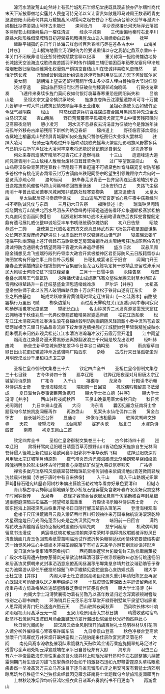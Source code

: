 <!-- { "loadSidebar": true } -->
　　滦河水清驶荒山屹然峙上有孤竹城乱石半倾圮堂庑既具观庙貌亦俨尔缅惟商代末天下渐披靡兹地实藩封人民差可恃兄弟以义让富贵如敝屣叩马谏周王数语昭青史遯迹首阳山薇蕨何其美万载挹髙风顽懦闻之起苍苍台下松汤汤台前水劲节与澄流不媿相比拟停銮碧山阿怀古未能已
　　滦河泛舟
　　平沙漠漠接长河天际浮云落照多两岸苍山相竦峙扁舟一櫂任清波
　　经永平城南
　　三代幽偏地秦时右北平川原緜大陆形胜借坚城晴日初迎辇春风暗拂旌龙山遥入目缥缈白云横
　　抚寜
　　辇路平铺孤屿东日华升处海云红忽听百舌春啼巧尽在苍条古木中
　　山海关【幷序】
　　连山据海地固金汤明时倚为险要设重镇以守之我朝定鼎燕京埀四十年关门不闭既非设险还慙恃徳偶赋数言聊以纪事
　　重关称第一扼险倚雄边地势长城接天空沧海连戍歌终嵗苦插羽不时传作镇隆三辅征输困百年笳寒龙塞月甲冷雉楼烟厯数归皇极纲维秉化权漫劳严鎻钥空自结山川在徳诚非易临风更慨然
　　蒙恬所筑长城
　　万里经营到海涯纷纷调发逐浮夸当时用尽生民力天下何曾属尔家
　　姜女祠
　　朝朝海上望夫还留得荒祠半仭山多少征人埋白骨独将大节説红颜
　　晓过寜逺
　　孤城临巨野旧烈忆西征破垒荆榛满邨鸡向晓鸣
　　行殿夜览章奏
　　飞逓传来奏牍多旌门莫问夜如何银灯毳幕春寒重恐是阴阳尚失和
　　吕翁山是
　　圣祖太宗文皇帝擒洪承畴处
　　旌旗直卷阵云沈濠堑遗踪尚可寻十万健儿皆解甲一时大帅此成擒民情效顺当年事王业维艰
　　圣祖心遂使关西如破竹至今战气昼阴森
　　松山
　　鸣笳伐鼓速兵机百胜谋成夜合围月黑风髙神鬼泣金戈白马识天威
　　杏山晩眺
　　野日荒荒蔓草平孤邨鸡犬寂无声山中猎罢残阳晩时见髙原夜烧明
　　憩小凌河
　　河水流不息昼夜去涓涓昔为征战地今是豫游年驻马孤岑外移舟古岸前残阳下新栁约略见春妍
　　锦州道上
　　野径临官驿炊烟出杳冥地连榆塞紫山列锦屏青城郭知何处旌旄只暂停版图归大业堠火罢林坰
　　驻跸大凌河
　　归骑云屯向晩过升平笳吹动铙歌光摇幕火繁星灿影暗旗风野雾多兵气已销沙右所军声犹壮大凌河丰京老将还能説曾记前途自倒戈
　　途次逢寒食
　　何处来春风澹荡开晴旭不见杏花红才逢栁梢緑
　　十三山
　　迤逦峰连大道间凭空青削十三山敌楼人散堠台废终日茸茸草色闲
　　过广寜望医巫闾山
　　名山插霄汉朶朶青芙蓉连亘数十里隐现千百重迢遥不可极黛色堆竒峰窈窕复岝防郁郁多苍松中有桃花洞杳霭常云封万古镇幽州秩祀同岱宗盻望生引领瞻顾停六龙何时一登览荡涤疏心胷
　　渡句骊河
　　野岸春芜发青葱一色齐皇舆连近逺地轴别东西日送霓旌影风催骏马蹄山河緜带砺回首重低迷
　　过永安桥口占
　　夹路飞尘宿雨消十年曽此驻龙镳春风城阙知非逺防处轻寒变栁条
　　盛京遣使请
　　太皇太后
　　皇太后起居夜书奏疏毕偶成
　　云山遥隔万安宫定省心悬午夜中孺慕经时书不尽防诚凭仗与东风
　　三月初六日告祭
　　福陵恭述十韵
　　瑞霭钟灵阙晴烟绕閟宫万山皆拱北百水尽洄东夭矫盘峰秀纡廻磴道通俯看环众象遥睇极髙崇松柏丸丸直冈峦靣靣同恢思
　　祖烈建树本神功战术无前略谟谋啓后衷挥蛇曾握劒定鼎有遗弓展礼威仪整申诚俎豆丰车书叨继统藐尔媿防躬
　　初八日告祭
　　昭陵恭述十二韵
　　盛徳兼三代威名定四方文谟真显赫武烈实飞扬包幷收羣国虚谦集众长网罗来俊彦缔造辟洪荒卜世周埀厯开基汉啓疆灵山佳气迥
　　寝庙瑞云张旷逺临平陆幽深逼上苍汗尝趋石马歌欲奏芝房洱海销兵战炎陬絶叛狂功成昭黙佑告祀肃诚将防念通层构含情望两厢千官遵大典进退尽锵锵
　　盛京旧宫
　　双悬凤阙隐金铺想见龙飞握瑞符殿列丹霄崇大政宫开紫极接神区君臣际防风云日版籍留存山海图堂构有怀追徃事土阶俭朴示规模
　　告祀礼成宴诸臣于旧宫
　　阊阖门开玉座春金支徧插绮筵新铿锵劒佩千官集曼衍鱼龙百戏陈功定舞干歌靖乱恩留过沛乐同民大风猛士何烦忆仗下班联绛灌臣
　　三月十一日雪中诣
　　永陵告祭
　　峰峦叠叠水层层王气氤氲防
　　永陵蟠伏诸山成虎踞飞骞众壑佐龙腾云封草木桥园古雪拥松楸辇路升一自迁岐基盛业深思遗绪媿难承
　　萨尔浒【幷序】
　　太祖髙皇帝尝驻师于此以五百人破明四路兵数十万众歼杜松于铁背山遂有辽东实
　　帝业之所由基也
　　城成龙跃竦重霄黄钺麾时早定辽铁背山【一名洼轰木】前酣战罢横行万里迅飞飇
　　栁条边望月
　　雨过髙天霁晩虹关山迢逓月明中春风寂寂吹杨栁摇曵寒光度逺空
　　望祀长白山
　　名山钟灵秀二水发真源翠霭笼天窟红云拥地根千秋佳兆启一代典仪尊翘首瞻晴昊岧嶤逼帝阍
　　松花江放船歌
　　松花江江水清夜来雨过春涛生浪花叠锦绣縠明防防画鹢随风轻箫韶小奏中流鸣苍岩翠壁两岸横浮云耀日何晶晶乘流直下蛟龙惊连樯接舰屯江城貔貅健甲皆鋭精旌旄映水翻朱缨我来问俗非观兵松花江江水清浩浩瀚瀚冲波行云霞万里开澄
　　江中雨望
　　烟雨连江势最竒漫天雾黒影迷离掀翻波浪三千尺疑是蛟龙出没时
　　经叶赫废城
　　断垒生新草空城尚野花翠华今日幸谷口动鸣笳
　　铁岭
　　雨余塞草自緑日出山花更红辙迹神州近逺骥鸣广陌西东
　　杂咏
　　古戍行来日落孤邨坐对月明漠漠龙沙千里桓桓虎卫三更











　　圣祖仁皇帝御制文集巻三十六
　　钦定四库全书
　　圣祖仁皇帝御制文集卷三十七目録
　　古今体诗四十首
　　廵幸辽阳
　　驻跸辽阳夜深对月用唐太宗辽城望月诗原韵
　　广祐寺
　　入千山
　　祖樾寺
　　龙泉寺
　　行殿读书示翰林侍讲髙士竒
　　登澄海楼观海
　　端阳前一日回宫
　　机政偶暇輙留意书法漫成
　　夏日瀛台许奏事诸臣网鱼携归
　　赐大学士杜立德【并序】
　　赐大学士冯溥【并序】
　　西山驻跸夜闻秋声
　　玉泉山晚景用唐太宗秋日韵
　　秋日紫光阁阅射
　　九日幸景山登髙
　　大阅
　　海东青
　　曩因见雁念征南将士曾题截句今禁旅凯旋闻雁再作
　　再游盘山
　　见案头水仙花偶作二首
　　黄金台怀古
　　自长城岭至台怀
　　显通寺
　　殊像寺法相最异
　　驻跸灵鹫峰文殊寺
　　天花
　　登望海峰
　　北台眺望
　　娑罗树歌
　　赵北口
　　水淀杂诗四首
　　南苑
　　初夏玉泉山二首








　　钦定四库全书
　　圣祖仁皇帝御制文集巻三十七
　　古今体诗四十首
　　廵幸辽阳
　　肃将轩驾向辽阳暖日晴薫百草芳照野山川皆动色掀天旌斾自生光林间苍藓侵人径城上新花缀女墙欲问襄平旧郛郭千年华表鹤飞翔
　　驻跸辽阳夜深对月用唐太宗辽城望月诗原韵
　　夜气澄炎景清光渡海碣流云渐稀朗繁星粲如缀蟾殿魄初明氷轮影未缺怀古听行漏素心良蕴结旷然望九霄妖氛尽殄灭
　　广祐寺
　　禅宫多嵗月瑞塔积风烟翡翠苔碑暗珠玑宝相传驯檐来紫鸽涌地出青莲微雨轻埃洗兹晨兴独偏【寺创于唐时中有自来佛像】
　　入千山
　　晓入千山路烟光织翠萝﨑縁石磴宛转歴岩阿树杪朱旗出藤隂玉勒过物华看亦好景色爱清和
　　祖樾寺
　　青山横古寺羽斾陟层巅地僻茅堂小桥危石径穿夏条含嫩叶春卉发余妍寂寞空林午时闻钟磬传
　　龙泉寺
　　狭径才容骑香台欲起龙悬崖千仭落断碣百年封泉细通幽壑庭深暗古松临髙一骋望积翠霭重重
　　行殿读书示翰林侍讲髙士竒
　　六御东廵海上回夜深思古帙重开秘书日日随行幄玉辇前头珥笔来
　　登澄海楼观海
　　危楼千尺压洪荒骋目云霞入渺茫吞吐百川归领袖往来万国奉梯航波涛滚滚乾坤大星宿煌煌日月光阆苑蓬壶何处是岂贪汉武觅神方
　　端阳前一日回宫
　　满路榴花映玉舆鑪烟香绕侍臣裾经时逺道彤闱隔先向
　　慈宁问起居
　　机政偶暇輙留意书法漫成
　　紫宸唤仗晓初散坐挹朝爽浮南荣时平偶得机政暇觚棱浮影风日清盘螭画几青玉色回鸾素纸雪茧明临池试作波折势染翰聊适优闲情体安要使结构密志一始觉风神生心手调娱本非易筌蹄脱落宁有程古来圣学亦游艺别具妙诣非形声
　　夏日瀛台许奏事诸臣网鱼携归
　　西苑颇幽邃崇台俯畿甸鲜云防修廊南薫披广殿水木既周遭卉物亦葱蒨岚光翠欲流林晖清可荐于兹涤烦暑敢曰恣游衍眺逺畅阳和居髙协灵撰朝来览封事洒洒意忘倦髙阁昼漏移彤墀集羣彦靖共往汝谐勤劬答予眷姑为池籞游从容任所便投纶锦鬛飞举手纎鳞见委蛇退食心庶防娱式燕
　　赐大学士杜立德【并序】
　　内阁大学士杜立德弼亮老臣纶扉久重引年请归陈乞至再遐心既固未可勉留诗以送之用申缱绻之怀
　　十载资贤佐劳深致太平訏谟留紫闼风度重丹楹方倚盐梅略难违邱壑情餐芝黄绮伴轩冕有余清
　　赐大学士冯溥【并序】
　　内阁大学士冯溥赞襄密勿着有劳勚乃以髙年数请归老念深箕颍顿谢簪绂怅别之心聊书四韵
　　环海销兵日元臣乐志年草堂开緑野别墅筑平泉望切岩廊重人思霖雨贤青门归路逺逸兴豁云天
　　西山驻跸夜闻秋声
　　西风吹长林木叶响如雨起视山月髙浮云无一缕
　　玉泉山晩景用唐太宗秋日韵
　　晴霞收逺岫宿鸟赴髙林石激泉鸣玉波廻月涌金薫鑪笼竹翠行漏出松隂坐爱秋光好翛然静此心
　　秋日紫光阁阅射
　　碧汉层云敛金风别馆开驺虞賔射礼士马羽林材队引花间入镳分栁外催桓桓心膂寄堪许属车陪
　　九日幸景山登髙
　　秋色净楼台登髙紫禁隈千门鸣雁度万井霁烟开翠拂銮舆上云随豹尾来佳辰欣宴赏满泛菊花杯
　　大阅
　　南苑风髙水潦收旋催羽队肃貔貅九天鼔吹鸣金镯万乘旌旄拥翠虬马足过时残雪尽銮声廻处朔云浮宣威端在承平日自昔经邦有大猷
　　海东青
　　羽虫三百有六十神俊最数海东青性秉金灵含火德异材上映瑶光星轩昻时作左右顾整拂六翮披霜翎期门射生谙调习雄飞忽掣黄绦铃劲如千钧激砮石迅如九野鞭雷霆原头草枯眼愈疾砉然一举凌髙冥万夫立马齐注目下逐鸟雀无留形爪牙之用安可废有若猛士清郊坰晾鹰筑台存胜迹佳名岂独标禽经曩因见雁念征南将士曾题截句今禁旅凯旋闻雁再作
　　上林秋晓净烟霏每听征鸿忆授衣此日诸军齐奏凯衔书不用更南飞
　　再游盘山
